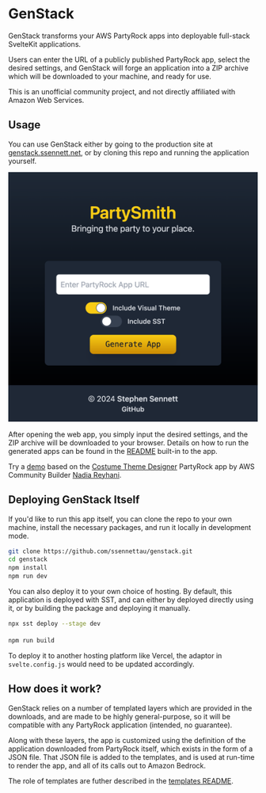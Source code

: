 # GenStack

GenStack transforms your AWS PartyRock apps into deployable full-stack SvelteKit applications.

Users can enter the URL of a publicly published PartyRock app, select the desired settings, and GenStack will forge an application into a ZIP archive which will be downloaded to your machine, and ready for use.

This is an unofficial community project, and not directly affiliated with Amazon Web Services.

## Usage

You can use GenStack either by going to the production site at [genstack.ssennett.net](https://genstack.ssennett.net/), or by cloning this repo and running the application yourself.

![GenStack Screenshot](docs/screenshot-ps.png)

After opening the web app, you simply input the desired settings, and the ZIP archive will be downloaded to your browser. Details on how to run the generated apps can be found in the [README](templates/primary/README.md) built-in to the app.

Try a [demo](https://demo.partysmith.ssennett.net/) based on the [Costume Theme Designer](https://partyrock.aws/u/nadino/xEljGaHQr/Costume-Theme-Designer/snapshot/VRuSGss6V) PartyRock app by AWS Community Builder [Nadia Reyhani](https://www.linkedin.com/in/ronak-reyhani).

## Deploying GenStack Itself

If you'd like to run this app itself, you can clone the repo to your own machine, install the necessary packages, and run it locally in development mode.

```bash
git clone https://github.com/ssennettau/genstack.git
cd genstack
npm install
npm run dev
```

You can also deploy it to your own choice of hosting. By default, this application is deployed with SST, and can either by deployed directly using it, or by building the package and deploying it manually.

```bash
npx sst deploy --stage dev

npm run build
```

To deploy it to another hosting platform like Vercel, the adaptor in `svelte.config.js` would need to be updated accordingly.

## How does it work?

GenStack relies on a number of templated layers which are provided in the downloads, and are made to be highly general-purpose, so it will be compatible with any PartyRock application (intended, no guarantee).

Along with these layers, the app is customized using the definition of the application downloaded from PartyRock itself, which exists in the form of a JSON file. That JSON file is added to the templates, and is used at run-time to render the app, and all of its calls out to Amazon Bedrock.

The role of templates are futher described in the [templates README](templates/README.md).

